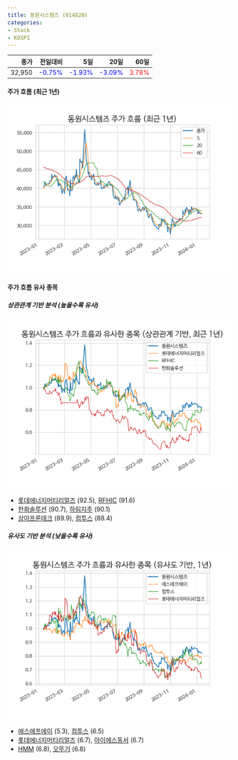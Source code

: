 ```yaml
---
title: 동원시스템즈 (014820)
categories:
- Stock
- KOSPI
---
```


|종가|전일대비|5일|20일|60일|
|---:|-------:|--:|---:|---:|
|32,950|<span style="color: blue">-0.75%</span>|<span style="color: blue">-1.93%</span>|<span style="color: blue">-3.09%</span>|<span style="color: red">3.78%</span>|

<!-- more -->


#### 주가 흐름 (최근 1년)
![014820](/assets/images/stock/014820.png)


#### 주가 흐름 유사 종목


##### 상관관계 기반 분석 (높을수록 유사)
![014820](/assets/images/stock/014820_corr.png)
- [롯데에너지머티리얼즈](/020150/) (92.5), [RFHIC](/218410/) (91.6)
- [한화솔루션](/009830/) (90.7), [하림지주](/003380/) (90.1)
- [상아프론테크](/089980/) (89.9), [컴투스](/078340/) (88.4)


##### 유사도 기반 분석 (낮을수록 유사)	
![014820](/assets/images/stock/014820_sim.png)
- [에스에프에이](/056190/) (5.3), [컴투스](/078340/) (6.5)
- [롯데에너지머티리얼즈](/020150/) (6.7), [아이에스동서](/010780/) (6.7)
- [HMM](/011200/) (6.8), [오뚜기](/007310/) (6.8)